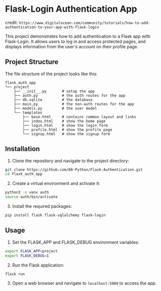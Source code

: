 # Flask-Login Authentication App
credit: `https://www.digitalocean.com/community/tutorials/how-to-add-authentication-to-your-app-with-flask-login`

This project demonstrates how to add authentication to a Flask app with Flask-Login. It allows users to log in and access protected pages, and displays information from the user's account on their profile page.

## Project Structure

The file structure of the project looks like this:

```
flask_auth_app
└── project
    ├── __init__.py       # setup the app
    ├── auth.py           # the auth routes for the app
    ├── db.sqlite         # the database
    ├── main.py           # the non-auth routes for the app
    ├── models.py         # the user model
    └── templates
        ├── base.html     # contains common layout and links
        ├── index.html    # show the home page
        ├── login.html    # show the login form
        ├── profile.html  # show the profile page
        └── signup.html   # show the signup form
```

## Installation

1. Clone the repository and navigate to the project directory:

```bash
git clone https://github.com/00-Python/Flask-Authentication.git
cd flask_auth_app
```

2. Create a virtual environment and activate it:

```bash
python3 -m venv auth
source auth/bin/activate
```

3. Install the required packages:

```bash
pip install flask flask-sqlalchemy flask-login
```

## Usage

1. Set the FLASK_APP and FLASK_DEBUG environment variables:

```bash
export FLASK_APP=project
export FLASK_DEBUG=1
```

2. Run the Flask application:

```bash
flask run
```

3. Open a web browser and navigate to `localhost:5000` to access the app.

